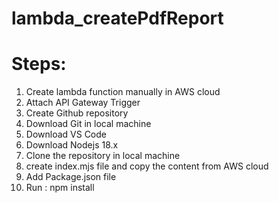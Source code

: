 # lambda_createPdfReport


# Steps:
1) Create lambda function manually in AWS cloud
2) Attach API Gateway Trigger
3) Create Github repository
4) Download Git in local machine
5) Download VS Code
6) Download Nodejs 18.x
7) Clone the repository in local machine
8) create index.mjs file and copy the content from AWS cloud
9) Add Package.json file
10) Run : npm install